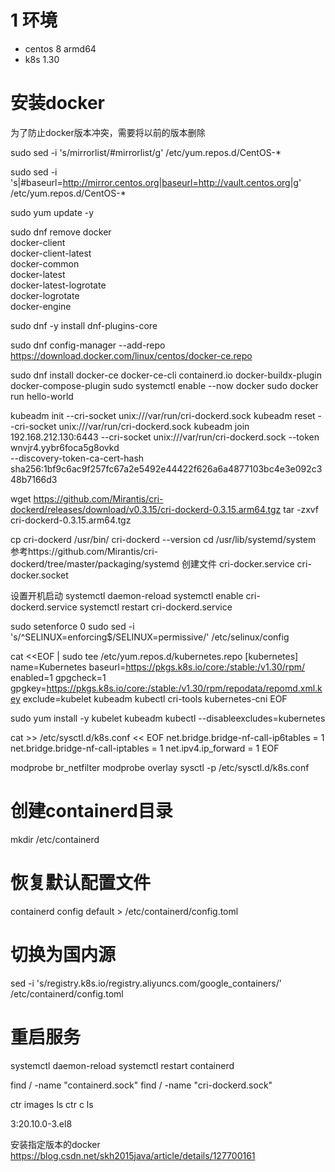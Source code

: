 # 1 环境
- centos 8 armd64
- k8s 1.30
# 安装docker
为了防止docker版本冲突，需要将以前的版本删除

sudo sed -i 's/mirrorlist/#mirrorlist/g' /etc/yum.repos.d/CentOS-*

sudo sed -i 's|#baseurl=http://mirror.centos.org|baseurl=http://vault.centos.org|g' /etc/yum.repos.d/CentOS-*

sudo yum update -y

sudo dnf remove docker \
                  docker-client \
                  docker-client-latest \
                  docker-common \
                  docker-latest \
                  docker-latest-logrotate \
                  docker-logrotate \
                  docker-engine

sudo dnf -y install dnf-plugins-core

sudo dnf config-manager --add-repo https://download.docker.com/linux/centos/docker-ce.repo

 sudo dnf install docker-ce docker-ce-cli containerd.io docker-buildx-plugin docker-compose-plugin
sudo systemctl enable --now docker
sudo docker run hello-world

kubeadm init --cri-socket unix:///var/run/cri-dockerd.sock
kubeadm reset --cri-socket unix:///var/run/cri-dockerd.sock
kubeadm join 192.168.212.130:6443 --cri-socket unix:///var/run/cri-dockerd.sock --token wnvjr4.yybr6foca5g8ovkd \
	--discovery-token-ca-cert-hash sha256:1bf9c6ac9f257fc67a2e5492e44422f626a6a4877103bc4e3e092c348b7166d3

wget https://github.com/Mirantis/cri-dockerd/releases/download/v0.3.15/cri-dockerd-0.3.15.arm64.tgz
tar -zxvf cri-dockerd-0.3.15.arm64.tgz

cp cri-dockerd /usr/bin/
cri-dockerd --version
cd /usr/lib/systemd/system
参考https://github.com/Mirantis/cri-dockerd/tree/master/packaging/systemd
创建文件
cri-docker.service
cri-docker.socket

设置开机启动
systemctl daemon-reload
systemctl enable cri-dockerd.service
systemctl restart cri-dockerd.service


sudo setenforce 0
sudo sed -i 's/^SELINUX=enforcing$/SELINUX=permissive/' /etc/selinux/config

cat <<EOF | sudo tee /etc/yum.repos.d/kubernetes.repo
[kubernetes]
name=Kubernetes
baseurl=https://pkgs.k8s.io/core:/stable:/v1.30/rpm/
enabled=1
gpgcheck=1
gpgkey=https://pkgs.k8s.io/core:/stable:/v1.30/rpm/repodata/repomd.xml.key
exclude=kubelet kubeadm kubectl cri-tools kubernetes-cni
EOF

sudo yum install -y kubelet kubeadm kubectl --disableexcludes=kubernetes


cat >> /etc/sysctl.d/k8s.conf << EOF
net.bridge.bridge-nf-call-ip6tables = 1
net.bridge.bridge-nf-call-iptables = 1
net.ipv4.ip_forward = 1
EOF

modprobe br_netfilter
modprobe overlay
sysctl -p /etc/sysctl.d/k8s.conf



# 创建containerd目录
mkdir /etc/containerd
​
# 恢复默认配置文件
containerd config default > /etc/containerd/config.toml
​
# 切换为国内源
sed -i 's/registry.k8s.io/registry.aliyuncs.com\/google_containers/' /etc/containerd/config.toml
​
# 重启服务
systemctl daemon-reload
systemctl restart containerd

find / -name "containerd.sock"
find / -name "cri-dockerd.sock"


ctr images ls
ctr c ls


3:20.10.0-3.el8

安装指定版本的docker
https://blog.csdn.net/skh2015java/article/details/127700161
